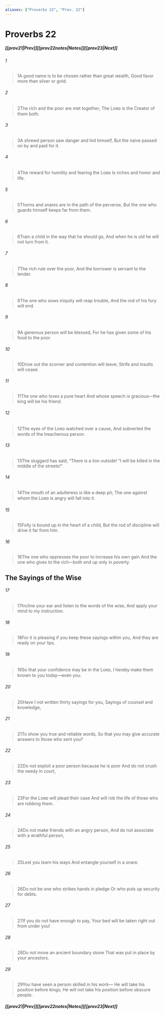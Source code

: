 ```yaml
---
aliases: ["Proverbs 22", "Prov. 22"]
---
```

# Proverbs 22
##### <span class=arrow-left></span>[[prov21|Prev]]<span class=navigation-separator></span>[[prov22notes|Notes]]<span class=navigation-separator></span>[[prov23|Next]]<span class=arrow-right></span>
###### 1
><span class=verse-first-poetry>1</span>A good name is to be chosen rather than great wealth,
>Good favor more than silver or gold.
###### 2
><span class=verse-body-poetry>2</span>The rich and the poor are met together;
>The Lᴏʀᴅ is the Creator of them both.
###### 3
><span class=verse-body-poetry>3</span>A shrewd person saw danger and hid himself,
>But the naive passed on by and paid for it.
###### 4
><span class=verse-body-poetry>4</span>The reward for humility and fearing the Lᴏʀᴅ
>Is riches and honor and life.
###### 5
><span class=verse-body-poetry>5</span>Thorns and snares are in the path of the perverse,
>But the one who guards himself keeps far from them.
###### 6
><span class=verse-body-poetry>6</span>Train a child in the way that he should go,
>And when he is old he will not turn from it.
###### 7
><span class=verse-body-poetry>7</span>The rich rule over the poor,
>And the borrower is servant to the lender.
###### 8
><span class=verse-body-poetry>8</span>The one who sows iniquity will reap trouble,
>And the rod of his fury will end.
###### 9
><span class=verse-body-poetry>9</span>A generous person will be blessed,
>For he has given some of his food to the poor.
###### 10
><span class=verse-body-poetry>10</span>Drive out the scorner and contention will leave;
>Strife and insults will cease.
###### 11
><span class=verse-body-poetry>11</span>The one who loves a pure heart
>And whose speech is gracious—the king will be his friend.
###### 12
><span class=verse-body-poetry>12</span>The eyes of the Lᴏʀᴅ watched over a cause,
>And subverted the words of the treacherous person.
###### 13
><span class=verse-body-poetry>13</span>The sluggard has said, “There is a lion outside!
><span class=poetry-quote-double>“</span>I will be killed in the middle of the streets!”
###### 14
><span class=verse-body-poetry>14</span>The mouth of an adulteress is like a deep pit;
>The one against whom the Lᴏʀᴅ is angry will fall into it.
###### 15
><span class=verse-body-poetry>15</span>Folly is bound up in the heart of a child,
>But the rod of discipline will drive it far from him.
###### 16
><span class=verse-body-poetry>16</span>The one who oppresses the poor to increase his own gain
>And the one who gives to the rich—both end up only in poverty.
## The Sayings of the Wise
###### 17
><span class=verse-first-poetry>17</span>Incline your ear and listen to the words of the wise,
>And apply your mind to my instruction.
###### 18
><span class=verse-body-poetry>18</span>For it is pleasing if you keep these sayings within you,
>And they are ready on your lips.
###### 19
><span class=verse-body-poetry>19</span>So that your confidence may be in the Lᴏʀᴅ,
>I hereby make them known to you today—even you.
###### 20
><span class=verse-body-poetry>20</span>Have I not written thirty sayings for you,
>Sayings of counsel and knowledge,
###### 21
><span class=verse-body-poetry>21</span>To show you true and reliable words,
>So that you may give accurate answers to those who sent you?
<div class=paragraph-break></div>

###### 22
><span class=verse-first-poetry>22</span>Do not exploit a poor person because he is poor
>And do not crush the needy in court,
###### 23
><span class=verse-body-poetry>23</span>For the Lᴏʀᴅ will plead their case
>And will rob the life of those who are robbing them.
<div class=paragraph-break></div>

###### 24
><span class=verse-first-poetry>24</span>Do not make friends with an angry person,
>And do not associate with a wrathful person,
###### 25
><span class=verse-body-poetry>25</span>Lest you learn his ways
>And entangle yourself in a snare.
<div class=paragraph-break></div>

###### 26
><span class=verse-first-poetry>26</span>Do not be one who strikes hands in pledge
>Or who puts up security for debts.
###### 27
><span class=verse-body-poetry>27</span>If you do not have enough to pay,
>Your bed will be taken right out from under you!
<div class=paragraph-break></div>

###### 28
><span class=verse-first-poetry>28</span>Do not move an ancient boundary stone
>That was put in place by your ancestors.
<div class=paragraph-break></div>

###### 29
><span class=verse-first-poetry>29</span>You have seen a person skilled in his work—
>He will take his position before kings;
>He will not take his position before obscure people.
##### <span class=arrow-left></span>[[prov21|Prev]]<span class=navigation-separator></span>[[prov22notes|Notes]]<span class=navigation-separator></span>[[prov23|Next]]<span class=arrow-right></span>